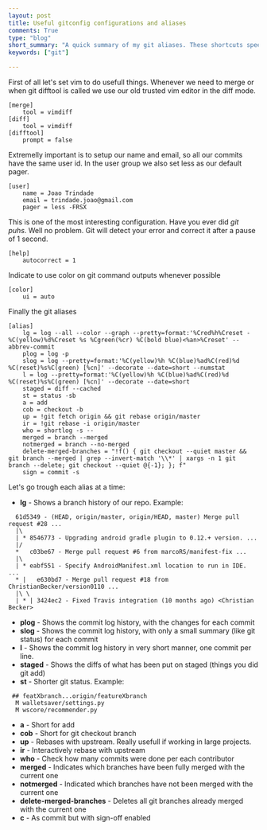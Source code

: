 ```yaml
---
layout: post
title: Useful gitconfig configurations and aliases
comments: True
type: "blog"
short_summary: "A quick summary of my git aliases. These shortcuts speed up your normal workflow and help you use git better."
keywords: ["git"]

---
```



First of all let's set vim to do usefull things. Whenever we need to merge or when git difftool is called we use our old trusted vim editor in the diff mode.

```
[merge]
    tool = vimdiff
[diff]
    tool = vimdiff
[difftool]
    prompt = false
```

Extremelly important is to setup our name and email, so all our commits have the same user id. In the user group we also set less as our default pager.

```
[user]
    name = Joao Trindade
    email = trindade.joao@gmail.com
    pager = less -FRSX
```

This is one of the most interesting configuration. Have you ever did *git puhs*. Well no problem. Git will detect your error and correct it after a pause of 1 second.

```
[help]
    autocorrect = 1
```

Indicate to use color on git command outputs whenever possible

```
[color]
    ui = auto
```

Finally the git aliases

```
[alias]
    lg = log --all --color --graph --pretty=format:'%Cred%h%Creset -%C(yellow)%d%Creset %s %Cgreen(%cr) %C(bold blue)<%an>%Creset' --abbrev-commit
    plog = log -p
    slog = log --pretty=format:'%C(yellow)%h %C(blue)%ad%C(red)%d %C(reset)%s%C(green) [%cn]' --decorate --date=short --numstat
    l = log --pretty=format:'%C(yellow)%h %C(blue)%ad%C(red)%d %C(reset)%s%C(green) [%cn]' --decorate --date=short
    staged = diff --cached
    st = status -sb
    a = add
    cob = checkout -b
    up = !git fetch origin && git rebase origin/master
    ir = !git rebase -i origin/master
    who = shortlog -s --
    merged = branch --merged
    notmerged = branch --no-merged
    delete-merged-branches = "!f() { git checkout --quiet master && git branch --merged | grep --invert-match '\\*' | xargs -n 1 git branch --delete; git checkout --quiet @{-1}; }; f"
    sign = commit -s
```

Let's go trough each alias at a time:

* **lg** - Shows a branch history of our repo. Example:

```
  61d5349 - (HEAD, origin/master, origin/HEAD, master) Merge pull request #28 ...
  |\
  | * 8546773 - Upgrading android gradle plugin to 0.12.+ version. ...
  |/
  *   c03be67 - Merge pull request #6 from marcoRS/manifest-fix ...
  |\
  | * eabf551 - Specify AndroidManifest.xml location to run in IDE. ...
  * |   e630bd7 - Merge pull request #18 from ChristianBecker/version0110 ...
  |\ \
  | * | 3424ec2 - Fixed Travis integration (10 months ago) <Christian Becker>
```

* **plog** - Shows the commit log history, with the changes for each commit
* **slog** - Shows the commit log history, with only a small summary (like git status) for each commit
* **l** - Shows the commit log history in very short manner, one commit per line.
* **staged** - Shows the diffs of what has been put on staged (things you did git add)
* **st** - Shorter git status. Example:

```
 ## featXbranch...origin/featureXbranch
  M walletsaver/settings.py
  M wscore/recommender.py
```

* **a** - Short for add
* **cob** - Short for git checkout branch
* **up** - Rebases with upstream. Really usefull if working in large projects.
* **ir** - Interactively rebase with upstream
* **who** - Check how many commits were done per each contributor
* **merged** - Indicates which branches have been fully merged with the current one
* **notmerged** - Indicated which branches have not been merged with the current one
* **delete-merged-branches** - Deletes all git branches already merged with the current one
* **c** - As commit but with sign-off enabled
